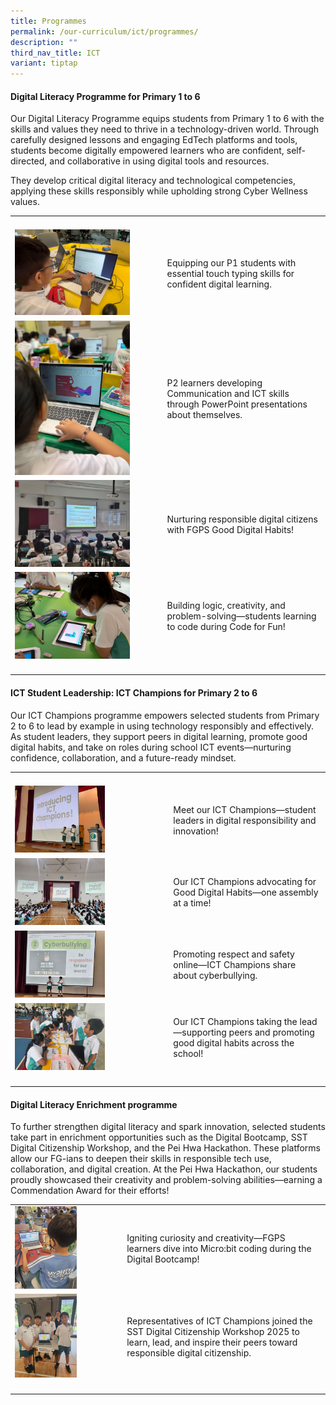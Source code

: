 ```yaml
---
title: Programmes
permalink: /our-curriculum/ict/programmes/
description: ""
third_nav_title: ICT
variant: tiptap
---
```

<h4><strong>Digital Literacy Programme for Primary 1 to 6</strong></h4>
<p>Our Digital Literacy Programme equips students from Primary 1 to 6 with
the skills and values they need to thrive in a technology-driven world.
Through carefully designed lessons and engaging EdTech platforms and tools,
students become digitally empowered learners who are confident, self-directed,
and collaborative in using digital tools and resources.</p>
<p>They develop critical digital literacy and technological competencies,
applying these skills responsibly while upholding strong Cyber Wellness
values.</p>
<table style="minWidth: 50px">
<colgroup>
<col>
<col>
</colgroup>
<tbody>
<tr>
<td rowspan="1" colspan="1">
<p></p>
</td>
<td rowspan="1" colspan="1">
<p></p>
</td>
</tr>
<tr>
<td rowspan="1" colspan="1">
<div class="isomer-image-wrapper">
<img style="width: 80%;" height="auto" width="100%" alt="" src="/images/ICT/ict1.png">
</div>
</td>
<td rowspan="1" colspan="1">
<p>Equipping our P1 students with essential touch typing skills for confident
digital learning.</p>
</td>
</tr>
<tr>
<td rowspan="1" colspan="1">
<div class="isomer-image-wrapper">
<img style="width: 80%;" height="auto" width="100%" alt="" src="/images/ICT/ict2.png">
</div>
</td>
<td rowspan="1" colspan="1">
<p>P2 learners developing Communication and ICT skills through PowerPoint
presentations about themselves.</p>
</td>
</tr>
<tr>
<td rowspan="1" colspan="1">
<div class="isomer-image-wrapper">
<img style="width: 80%;" height="auto" width="100%" alt="" src="/images/ICT/ict3.png">
</div>
</td>
<td rowspan="1" colspan="1">
<p>Nurturing responsible digital citizens with FGPS Good Digital Habits!</p>
</td>
</tr>
<tr>
<td rowspan="1" colspan="1">
<div class="isomer-image-wrapper">
<img style="width: 80%;" height="auto" width="100%" alt="" src="/images/ICT/ict4.png">
</div>
</td>
<td rowspan="1" colspan="1">
<p>Building logic, creativity, and problem-solving—students learning to code
during Code for Fun!</p>
</td>
</tr>
<tr>
<td rowspan="1" colspan="1">
<p></p>
</td>
<td rowspan="1" colspan="1">
<p></p>
</td>
</tr>
</tbody>
</table>
<h4><strong>ICT Student Leadership: ICT Champions for Primary 2 to 6</strong></h4>
<p>Our ICT Champions programme empowers selected students from Primary 2
to 6 to lead by example in using technology responsibly and effectively.
As student leaders, they support peers in digital learning, promote good
digital habits, and take on roles during school ICT events—nurturing confidence,
collaboration, and a future-ready mindset.</p>
<table style="minWidth: 50px">
<colgroup>
<col>
<col>
</colgroup>
<tbody>
<tr>
<td rowspan="1" colspan="1">
<p></p>
</td>
<td rowspan="1" colspan="1">
<p></p>
</td>
</tr>
<tr>
<td rowspan="1" colspan="1">
<div class="isomer-image-wrapper">
<img style="width: 60%;" height="auto" width="100%" alt="" src="/images/ICT/AMDV3118.jpg">
</div>
</td>
<td rowspan="1" colspan="1">
<p>Meet our ICT Champions—student leaders in digital responsibility and innovation!</p>
</td>
</tr>
<tr>
<td rowspan="1" colspan="1">
<div class="isomer-image-wrapper">
<img style="width: 60%;" height="auto" width="100%" alt="" src="/images/ICT/OZFE9583.jpg">
</div>
</td>
<td rowspan="1" colspan="1">
<p>Our ICT Champions advocating for Good Digital Habits—one assembly at a
time!</p>
</td>
</tr>
<tr>
<td rowspan="1" colspan="1">
<div class="isomer-image-wrapper">
<img style="width: 60%;" height="auto" width="100%" alt="" src="/images/ICT/WhatsApp_Image_2025_04_21_at_7_38_14_AM__1_.jpg">
</div>
</td>
<td rowspan="1" colspan="1">
<p>Promoting respect and safety online—ICT Champions share about cyberbullying.</p>
</td>
</tr>
<tr>
<td rowspan="1" colspan="1">
<div class="isomer-image-wrapper">
<img style="width: 60%;" height="auto" width="100%" alt="" src="/images/ICT/EYIS7814.jpg">
</div>
</td>
<td rowspan="1" colspan="1">
<p>Our ICT Champions taking the lead—supporting peers and promoting good
digital habits across the school!</p>
</td>
</tr>
<tr>
<td rowspan="1" colspan="1">
<p></p>
</td>
<td rowspan="1" colspan="1">
<p></p>
</td>
</tr>
</tbody>
</table>
<h4><strong>Digital Literacy Enrichment programme</strong></h4>
<p>To further strengthen digital literacy and spark innovation, selected
students take part in enrichment opportunities such as the Digital Bootcamp,
SST Digital Citizenship Workshop, and the Pei Hwa Hackathon. These platforms
allow our FG-ians to deepen their skills in responsible tech use, collaboration,
and digital creation. At the Pei Hwa Hackathon, our students proudly showcased
their creativity and problem-solving abilities—earning a Commendation Award
for their efforts!</p>
<table style="minWidth: 50px">
<colgroup>
<col>
<col>
</colgroup>
<tbody>
<tr>
<td rowspan="1" colspan="1">
<div class="isomer-image-wrapper">
<img style="width: 60%;" height="auto" width="100%" alt="" src="/images/ICT/WhatsApp_Image_2025_03_21_at_3_50_20_PM.jpg">
</div>
</td>
<td rowspan="1" colspan="1">
<p>Igniting curiosity and creativity—FGPS learners dive into Micro:bit coding
during the Digital Bootcamp!</p>
</td>
</tr>
<tr>
<td rowspan="1" colspan="1">
<div class="isomer-image-wrapper">
<img style="width: 60%;" height="auto" width="100%" alt="" src="/images/ICT/sst.png">
</div>
</td>
<td rowspan="1" colspan="1">
<p>Representatives of ICT Champions joined the SST Digital Citizenship Workshop
2025 to learn, lead, and inspire their peers toward responsible digital
citizenship.</p>
</td>
</tr>
<tr>
<td rowspan="1" colspan="1">
<p></p>
</td>
<td rowspan="1" colspan="1">
<p></p>
</td>
</tr>
</tbody>
</table>
<p>
<br>
</p>
